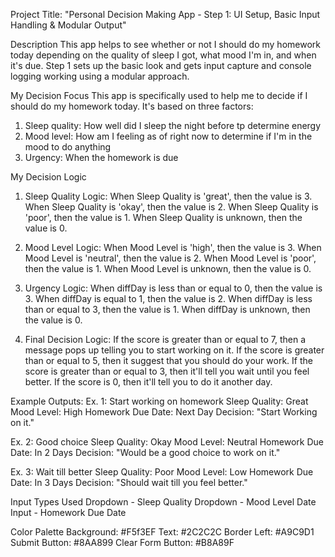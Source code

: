 Project Title: "Personal Decision Making App - Step 1: UI Setup, Basic Input Handling & Modular Output"

Description 
This app helps to see whether or not I should do my homework today depending on the quality of sleep I got, what mood I'm in, and when it's due. Step 1 sets up the basic look and gets input capture and console logging working using a modular approach.

My Decision Focus
This app is specifically used to help me to decide if I should do my homework today. It's based on three factors:

1. Sleep quality: How well did I sleep the night before tp determine energy
2. Mood level: How am I feeling as of right now to determine if I'm in the mood to do anything
3. Urgency: When the homework is due

My Decision Logic
1. Sleep Quality Logic:
    When Sleep Quality is 'great', then the value is 3.
    When Sleep Quality is 'okay', then the value is 2.
    When Sleep Quality is 'poor', then the value is 1.
    When Sleep Quality is unknown, then the value is 0.

2. Mood Level Logic:
    When Mood Level is 'high', then the value is 3.
    When Mood Level is 'neutral', then the value is 2.
    When Mood Level is 'poor', then the value is 1.
    When Mood Level is unknown, then the value is 0.

3. Urgency Logic:
    When diffDay is less than or equal to 0, then the value is 3.
    When diffDay is equal to 1, then the value is 2.
    When diffDay is less than or equal to 3, then the value is 1.
    When diffDay is unknown, then the value is 0.

4. Final Decision Logic:
    If the score is greater than or equal to 7, then a message pops up telling you to start working on it.
    If the score is greater than or equal to 5, then it suggest that you should do your work.
    If the score is greater than or equal to 3, then it'll tell you wait until you feel better.
    If the score is 0, then it'll tell you to do it another day.

Example Outputs:
 Ex. 1: Start working on homework
    Sleep Quality: Great
    Mood Level: High
    Homework Due Date: Next Day
    Decision: "Start Working on it."

Ex. 2: Good choice
    Sleep Quality: Okay
    Mood Level: Neutral
    Homework Due Date: In 2 Days
    Decision: "Would be a good choice to work on it."
    
Ex. 3: Wait till better
    Sleep Quality: Poor
    Mood Level: Low
    Homework Due Date: In 3 Days
    Decision: "Should wait till you feel better."    

Input Types Used
    Dropdown - Sleep Quality
    Dropdown - Mood Level
    Date Input - Homework Due Date 

Color Palette
Background: #F5f3EF
Text: #2C2C2C
Border Left: #A9C9D1
Submit Button: #8AA899
Clear Form Button: #B8A89F